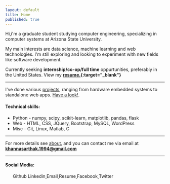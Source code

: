 ```yaml
---
layout: default
title: Home
published: true
---
```



Hi,i'm a graduate student studying computer engineering, specializing in computer systems at Arizona State University.

My main interests are data science, machine learning and web technologies. I'm still exploring and looking to experiment with new fields like software development.

Currently seeking **internship/co-op/full time** oppurtunities, preferably in the United States. View my **[resume.](http://khannasarthak.github.io/SarthakKhannaCV.pdf){:target="_blank"}**

---
I've done various [projects](http://khannasarthak.github.io/projects/), ranging from hardware embedded systems to standalone web apps. [Have a look!](http://khannasarthak.github.io/projects/).

#### Technical skills:

* Python - numpy, scipy, scikit-learn, matplotlib, pandas, flask
* Web  - HTML, CSS, JQuery, Bootstrap, MySQL, WordPress
* Misc - Git, Linux, Matlab, C

---
For more details see [about.](http://khannasarthak.github.io/about/) and you can contact me via email at <a href="mailto:{{ site.email}}">**khannasarthak.1994@gmail.com**</a>
   
---
#### Social Media:   

   <ul>Github <a href="https://github.com/{{ site.github_username }}" target="_blank">
      <i class="fa fa-github fa-lg fa-border"></i> 
    </a>
    Linkedin<a href="https://linkedin.com/in/{{ site.linkedin_username }}" target="_blank">
      <i class="fa fa-linkedin fa-lg fa-border"></i> 
    </a>
    Email<a href="mailto:{{ site.email}}">
      <i class="fa fa-envelope fa-lg fa-border"></i> 
    </a>
    Resume<a href="http://khannasarthak.github.io/SarthakKhannaCV.pdf" target="_blank">
    <i class="fa fa-file-text-o fa-lg fa-border"></i>
    </a>
    Facebook<a href="https://www.facebook.com/khannasarthak94" target="_blank">
    <i class="fa fa-file-text-o fa-lg fa-border"></i>
    </a>
    Twitter<a href="https://twitter.com/sarthakkhanna94" target="_blank">
    <i class="fa fa-file-text-o fa-lg fa-border"></i>
    </a>   
    </ul>





